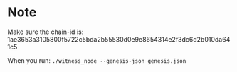 # Note
Make sure the chain-id is: 1ae3653a3105800f5722c5bda2b55530d0e9e8654314e2f3dc6d2b010da641c5  

When you run: 
  ``` ./witness_node --genesis-json genesis.json ```
